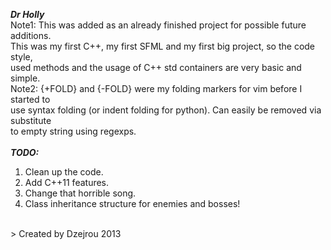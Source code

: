 ***Dr Holly***
<br>Note1: This was added as an already finished project for possible future additions.
<br>This was my first C++, my first SFML and my first big project, so the code style,
<br>used methods and the usage of C++ std containers are very basic and simple.
<br>Note2: {+FOLD} and {-FOLD} were my folding markers for vim before I started to
<br>use syntax folding (or indent folding for python). Can easily be removed via substitute
<br>to empty string using regexps.
<br><br>
***TODO:*** <br>
01. Clean up the code.<br>
02. Add C++11 features.<br>
03. Change that horrible song.<br>
04. Class inheritance structure for enemies and bosses!<br>
<br>
> Created by Dzejrou 2013
